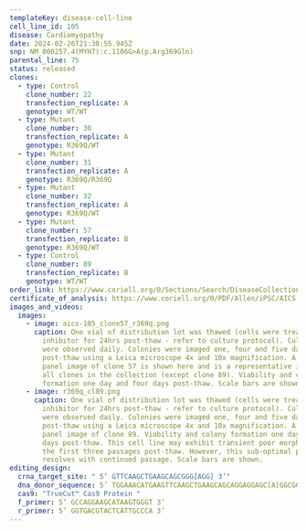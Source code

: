 ```yaml
---
templateKey: disease-cell-line
cell_line_id: 105
disease: Cardiomyopathy
date: 2024-02-26T21:30:55.945Z
snp: NM_000257.4(MYH7):c.1106G>A(p.Arg369Gln)
parental_line: 75
status: released
clones:
  - type: Control
    clone_number: 22
    transfection_replicate: A
    genotype: WT/WT
  - type: Mutant
    clone_number: 30
    transfection_replicate: A
    genotype: R369Q/WT
  - type: Mutant
    clone_number: 31
    transfection_replicate: A
    genotype: R369Q/R369Q
  - type: Mutant
    clone_number: 32
    transfection_replicate: A
    genotype: R369Q/WT
  - type: Mutant
    clone_number: 57
    transfection_replicate: B
    genotype: R369Q/WT
  - type: Control
    clone_number: 89
    transfection_replicate: B
    genotype: WT/WT
order_link: https://www.coriell.org/0/Sections/Search/DiseaseCollection_Detail.aspx?Ref=AICS-0105&Product=CiPSC&PgId=166
certificate_of_analysis: https://www.coriell.org/0/PDF/Allen/iPSC/AICS-0105_CofA.pdf
images_and_videos:
  images:
    - image: aics-105_clone57_r369q.png
      caption: One vial of distribution lot was thawed (cells were treated with ROCK
        inhibitor for 24hrs post-thaw - refer to culture protocol). Cultures
        were observed daily. Colonies were imaged one, four and five days
        post-thaw using a Leica microscope 4x and 10x magnification. A four
        panel image of clone 57 is shown here and is a representative image for
        all clones in the collection (except clone 89). Viability and colony
        formation one day and four days post-thaw. Scale bars are shown.
    - image: r369q_cl89.png
      caption: One vial of distribution lot was thawed (cells were treated with ROCK
        inhibitor for 24hrs post-thaw - refer to culture protocol). Cultures
        were observed daily. Colonies were imaged one, four and five days
        post-thaw using a Leica microscope 4x and 10x magnification. A four
        panel image of clone 89. Viability and colony formation one day and four
        days post-thaw. This cell line may exhibit transient poor morphology in
        the first three passages post-thaw. However, this sub-optimal phenotype
        resolves with continued passage. Scale bars are shown.
editing_design:
  crna_target_site: " 5’ GTTCAAGCTGAAGCAGCGGG[AGG] 3’"
  dna_donor_sequence: 5’ TGGAAACATGAAGTTCAAGCTGAAGCAGCAGGAGGAGC[A]GGCGGAGCCAGACGGCACTG 3’
  cas9: "TrueCut™ Cas9 Protein "
  f_primer: 5’ GCCAGGAAGCATAAGTGGGT 3’
  r_primer: 5’ GGTGACGTACTCATTGCCCA 3’
---
```

